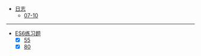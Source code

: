 * [日志](docs/25566-谢浩宇/)
  * [07-10](docs/25566-谢浩宇/0710)
  

---

* [ES6练习题](docs/25566-谢浩宇/)
  * [x] [55](tests/25566-谢浩宇/55.js)
  * [x] [80](tests/25566-谢浩宇/80.js)